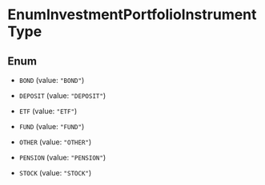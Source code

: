 

# EnumInvestmentPortfolioInstrumentType

## Enum


* `BOND` (value: `"BOND"`)

* `DEPOSIT` (value: `"DEPOSIT"`)

* `ETF` (value: `"ETF"`)

* `FUND` (value: `"FUND"`)

* `OTHER` (value: `"OTHER"`)

* `PENSION` (value: `"PENSION"`)

* `STOCK` (value: `"STOCK"`)



